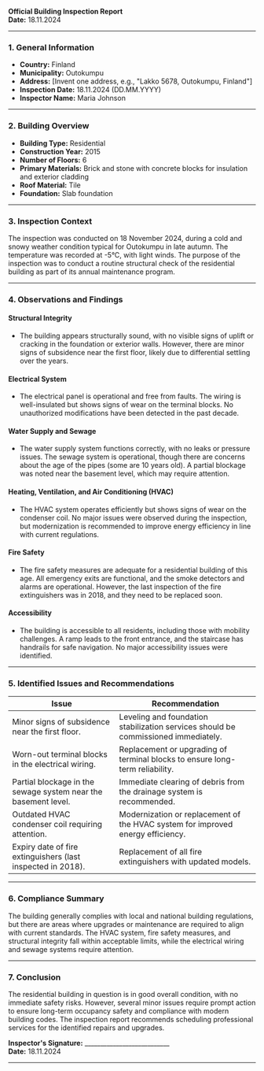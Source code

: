 

**Official Building Inspection Report**  
**Date:** 18.11.2024  

---

### **1. General Information**  
- **Country:** Finland  
- **Municipality:** Outokumpu  
- **Address:** [Invent one address, e.g., "Lakko 5678, Outokumpu, Finland"]  
- **Inspection Date:** 18.11.2024 (DD.MM.YYYY)  
- **Inspector Name:** Maria Johnson  

---

### **2. Building Overview**  
- **Building Type:** Residential  
- **Construction Year:** 2015  
- **Number of Floors:** 6  
- **Primary Materials:** Brick and stone with concrete blocks for insulation and exterior cladding  
- **Roof Material:** Tile  
- **Foundation:** Slab foundation  

---

### **3. Inspection Context**  
The inspection was conducted on 18 November 2024, during a cold and snowy weather condition typical for Outokumpu in late autumn. The temperature was recorded at -5°C, with light winds. The purpose of the inspection was to conduct a routine structural check of the residential building as part of its annual maintenance program.

---

### **4. Observations and Findings**  

#### **Structural Integrity**  
- The building appears structurally sound, with no visible signs of uplift or cracking in the foundation or exterior walls. However, there are minor signs of subsidence near the first floor, likely due to differential settling over the years.

#### **Electrical System**  
- The electrical panel is operational and free from faults. The wiring is well-insulated but shows signs of wear on the terminal blocks. No unauthorized modifications have been detected in the past decade.

#### **Water Supply and Sewage**  
- The water supply system functions correctly, with no leaks or pressure issues. The sewage system is operational, though there are concerns about the age of the pipes (some are 10 years old). A partial blockage was noted near the basement level, which may require attention.

#### **Heating, Ventilation, and Air Conditioning (HVAC)**  
- The HVAC system operates efficiently but shows signs of wear on the condenser coil. No major issues were observed during the inspection, but modernization is recommended to improve energy efficiency in line with current regulations.

#### **Fire Safety**  
- The fire safety measures are adequate for a residential building of this age. All emergency exits are functional, and the smoke detectors and alarms are operational. However, the last inspection of the fire extinguishers was in 2018, and they need to be replaced soon.

#### **Accessibility**  
- The building is accessible to all residents, including those with mobility challenges. A ramp leads to the front entrance, and the staircase has handrails for safe navigation. No major accessibility issues were identified.

---

### **5. Identified Issues and Recommendations**  

| **Issue**                                                                 | **Recommendation**                                                                 |
|--------------------------------------------------------------------------|-----------------------------------------------------------------------------------|
| Minor signs of subsidence near the first floor.                          | Leveling and foundation stabilization services should be commissioned immediately.    |
| Worn-out terminal blocks in the electrical wiring.                         | Replacement or upgrading of terminal blocks to ensure long-term reliability.        |
| Partial blockage in the sewage system near the basement level.             | Immediate clearing of debris from the drainage system is recommended.              |
| Outdated HVAC condenser coil requiring attention.                         | Modernization or replacement of the HVAC system for improved energy efficiency.    |
| Expiry date of fire extinguishers (last inspected in 2018).               | Replacement of all fire extinguishers with updated models.                        |

---

### **6. Compliance Summary**  
The building generally complies with local and national building regulations, but there are areas where upgrades or maintenance are required to align with current standards. The HVAC system, fire safety measures, and structural integrity fall within acceptable limits, while the electrical wiring and sewage systems require attention.

---

### **7. Conclusion**  
The residential building in question is in good overall condition, with no immediate safety risks. However, several minor issues require prompt action to ensure long-term occupancy safety and compliance with modern building codes. The inspection report recommends scheduling professional services for the identified repairs and upgrades.  

**Inspector's Signature:** ___________________________  
**Date:** 18.11.2024  

---